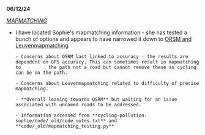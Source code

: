 **06/12/24**

<ins>*MAPMATCHING*</ins>

- I have located Sophie's mapmatching information - she has tested a bunch of options and appears to have narrowed it down to <ins>ORSM and Leuvenmapmatching</ins>

      - Concerns about OSRM last linked to accuracy - the results are dependent on GPS accuracy. This can sometimes result in mapmatching to          the path not a road but cannot remove these as cycling can be on the path.
  
      - Concerns about Leuvenmapmatching related to difficulty of precise mapmatching.
  
      - **Overall leaning towards OSRM** but waiting for an issue associated with unnamed roads to be addressed.
  
      - Information accessed from **cycling-pollution-sophie/code/_old/code_notes.txt** and **code/_old/mapmatching_testing.py**


